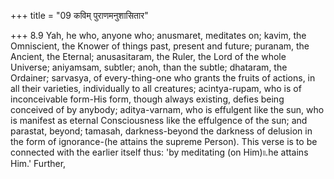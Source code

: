 +++
title = "09 कविम् पुराणमनुशासितार"

+++
8.9 Yah, he who, anyone who; anusmaret, meditates on; kavim, the
Omniscient, the Knower of things past, present and future; puranam, the
Ancient, the Eternal; anusasitaram, the Ruler, the Lord of the whole
Universe; aniyamsam, subtler; anoh, than the subtle; dhataram, the
Ordainer; sarvasya, of every-thing-one who grants the fruits of actions,
in all their varieties, individually to all creatures; acintya-rupam,
who is of inconceivable form-His form, though always existing, defies
being conceived of by anybody; aditya-varnam, who is effulgent like the
sun, who is manifest as eternal Consciousness like the effulgence of the
sun; and parastat, beyond; tamasah, darkness-beyond the darkness of
delusion in the form of ignorance-(he attains the supreme Person). This
verse is to be connected with the earlier itself thus: 'by meditating
(on Him)৷৷.he attains Him.' Further,
